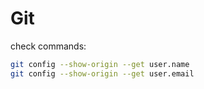 # Git

check commands:

```bash
git config --show-origin --get user.name
git config --show-origin --get user.email
```
